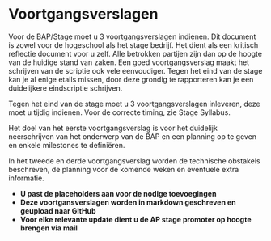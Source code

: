 # Voortgangsverslagen

Voor de BAP/Stage moet u 3 voortgangsverslagen indienen. Dit document is zowel
voor de hogeschool als het stage bedrijf. Het dient als een kritisch reflectie
document voor u zelf. Alle betrokken partijen zijn dan op de hoogte van de
huidige stand van zaken. Een goed voortgangsverslag maakt het schrijven van de
scriptie ook vele eenvoudiger. Tegen het eind van de stage kan je al enige
etails missen, door deze grondig te rapporteren kan je een duidelijkere
eindscriptie schrijven.

Tegen het eind van de stage moet u 3 voortgangsverslagen inleveren, deze moet u
tijdig indienen. Voor de correcte timing, zie Stage Syllabus.

Het doel van het eerste voortgangsverslag is voor het duidelijk neerschrijven
van het onderwerp van de BAP en een planning op te geven en enkele milestones
te definiëren.

In het tweede en derde voortgangsverslag worden de technische obstakels
beschreven, de planning voor de komende weken en eventuele extra informatie.

* **U past de placeholders aan voor de nodige toevoegingen**
* **Deze voortgansverslagen worden in markdown geschreven en geupload naar GitHub**
* **Voor elke relevante update dient u de AP stage promoter op hoogte brengen via mail**


